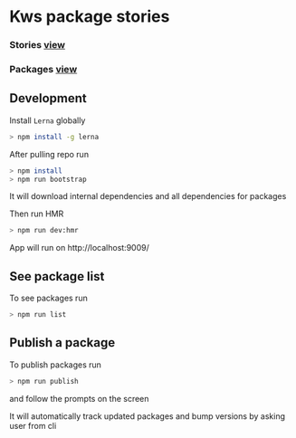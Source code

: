 # Kws package stories


### Stories  [view](https://ui.kws3.media/)

### Packages [view](https://npm.kws3.media/)

## Development
Install `Lerna` globally
 ```bash
 > npm install -g lerna
 ```
 After pulling repo run
 ```bash
 > npm install
 > npm run bootstrap
 ```
 It will download internal dependencies and all dependencies for packages

 Then run HMR
  ```bash
 > npm run dev:hmr
 ```
 App will run on http://localhost:9009/

## See package list
To see packages run
 ```bash
 > npm run list
 ```


## Publish a package
To publish packages run
 ```bash
 > npm run publish
 ```
 and follow the prompts on the screen

 It will automatically track updated packages and bump versions by asking user from cli